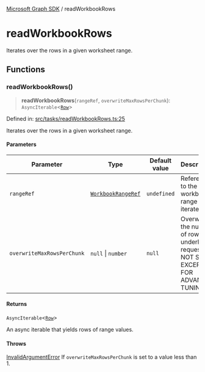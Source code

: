 [Microsoft Graph SDK](README.md) / readWorkbookRows

# readWorkbookRows

Iterates over the rows in a given worksheet range.

## Functions

### readWorkbookRows()

> **readWorkbookRows**(`rangeRef`, `overwriteMaxRowsPerChunk`): `AsyncIterable`\<[`Row`](Row.md#row)\>

Defined in: [src/tasks/readWorkbookRows.ts:25](https://github.com/Future-Secure-AI/microsoft-graph/blob/main/src/tasks/readWorkbookRows.ts#L25)

Iterates over the rows in a given worksheet range.

#### Parameters

| Parameter | Type | Default value | Description |
| ------ | ------ | ------ | ------ |
| `rangeRef` | [`WorkbookRangeRef`](WorkbookRange-1.md#workbookrangeref) | `undefined` | Reference to the workbook range to iterate over. |
| `overwriteMaxRowsPerChunk` | `null` \| `number` | `null` | Overwrite the number of rows per underlying request. DO NOT SET EXCEPT FOR ADVANCED TUNING. |

#### Returns

`AsyncIterable`\<[`Row`](Row.md#row)\>

An async iterable that yields rows of range values.

#### Throws

[InvalidArgumentError](InvalidArgumentError.md) If `overwriteMaxRowsPerChunk` is set to a value less than 1.
